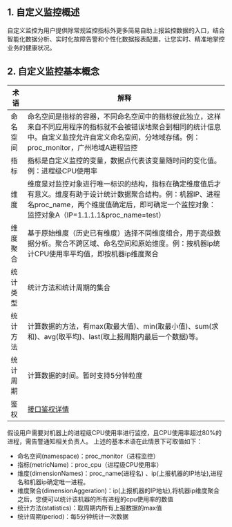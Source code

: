 ## 1. 自定义监控概述
自定义监控为用户提供除常规监控指标外更多简易自助上报监控数据的入口，结合智能化数据分析、实时化故障告警和个性化数据报表配置，让您实时、精准地掌控业务的健康状况。

## 2. 自定义监控基本概念
| 术语 | 解释 | 
|---------|---------|
| 命名空间 | 命名空间是指标的容器，不同命名空间中的指标彼此独立，这样来自不同应用程序的指标就不会被错误地聚合到相同的统计信息中。自定义监控允许自定义命名空间，分地域存储。例：proc_monitor，广州地域A进程监控 |
| 指标 | 指标是自定义监控的变量，数据点代表该变量随时间的变化值。例：进程级CPU使用率 |
| 维度 | 维度是对监控对象进行唯一标识的结构，指标在确定维度值后才有意义。维度有助于设计统计数据聚合结构。例：机器IP、进程名proc_name，两个维度值确定后，即可确定一个监控对象：监控对象A（IP=1.1.1.1&proc_name=test）|
| 维度聚合 | 基于原始维度（历史已有维度）选择不同维度组合，用于高级数据分析。聚合不跨区域、命名空间和原始维度。例：按机器ip统计CPU使用率平均值，即按机器ip维度聚合|
| 统计类型 | 统计方法和统计周期的集合|
| 统计方法 | 计算数据的方法，有max(取最大值)、min(取最小值)、sum(求和)、avg(取平均)、last(取上报周期内最后一个数据)等。|
| 统计周期 | 计算数据的时间。暂时支持5分钟粒度|
| 鉴权 | [接口鉴权详情](/doc/api/229/%E6%8E%A5%E5%8F%A3%E9%89%B4%E6%9D%83)|


假设用户需要对机器上的进程级CPU使用率进行监控，且CPU使用率超过80%的进程，需告警通知相关负责人。
上述的基本术语在此情景下可取值如下：
- 命名空间(namespace)：proc_monitor（进程监控）
- 指标(metricName)：proc_cpu（进程级CPU使用率）
- 维度(dimensionNames)：proc_name(进程名) 、ip(上报机器的IP地址),进程名和机器ip确定唯一进程。
- 维度聚合(dimensionAggeration)：ip(上报机器的IP地址),将机器ip维度聚合之后，您便可以统计该机器的所有进程的cpu使用率的数值
- 统计方法(statistics)：取周期内所有上报数据的max值 
- 统计周期(period)：每5分钟统计一次数据
